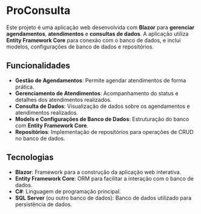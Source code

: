# ProConsulta

Este projeto é uma aplicação web desenvolvida com **Blazor** para **gerenciar agendamentos**, **atendimentos** e **consultas de dados**. A aplicação utiliza **Entity Framework Core** para conexão com o banco de dados, e inclui modelos, configurações de banco de dados e repositórios.

## Funcionalidades

- **Gestão de Agendamentos**: Permite agendar atendimentos de forma prática.
- **Gerenciamento de Atendimentos**: Acompanhamento do status e detalhes dos atendimentos realizados.
- **Consulta de Dados**: Visualização de dados sobre os agendamentos e atendimentos realizados.
- **Models e Configurações de Banco de Dados**: Estruturação do banco com **Entity Framework Core**.
- **Repositórios**: Implementação de repositórios para operações de CRUD no banco de dados.

## Tecnologias

- **Blazor**: Framework para a construção da aplicação web interativa.
- **Entity Framework Core**: ORM para facilitar a interação com o banco de dados.
- **C#**: Linguagem de programação principal.
- **SQL Server** (ou outro banco de dados): Banco de dados utilizado para persistência de dados.

